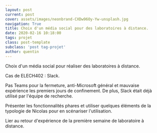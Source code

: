 ```yaml
---
layout: post
current: post
cover: assets/images/neonbrand-CXDw96Oy-Yw-unsplash.jpg
navigation: True
title: Choix d'un média social pour des laboratoires à distance.
date: 2020-02-16 10:18:00
tags: projet
class: post-template
subclass: 'post tag-projet'
author: quentin
---
```


Choix d'un média social pour réaliser des laboratoires à distance.

Cas de ELECH402 : Slack.

Pas Teams pour la fermeture, anti-Microsoft général et mauvaise expérience les premiers jours de confinement.
De plus, Slack était déjà utilisé par l'équipe de recherche.

Présenter les fonctionnalités phares et utiliser quelques éléments de la typologie de Nicolas pour en scénariser l'utilisation.

Lier au retour d'expérience de la première semaine de laboratoire à distance.